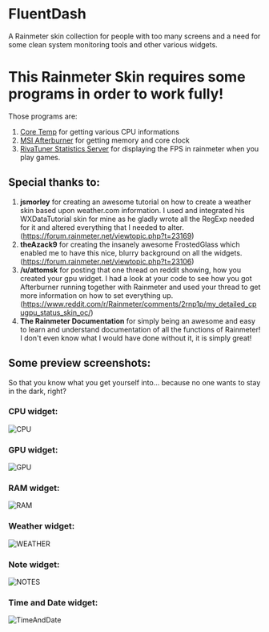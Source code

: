 # FluentDash
A Rainmeter skin collection for people with too many screens and a need for some clean system monitoring tools and other various widgets.


# This Rainmeter Skin requires some programs in order to work fully!
Those programs are:
1. [Core Temp](https://www.alcpu.com/CoreTemp/) for getting various CPU informations
2. [MSI Afterburner](http://www.guru3d.com/files-details/msi-afterburner-beta-download.html) for getting memory and core clock
3. [RivaTuner Statistics Server](http://www.guru3d.com/files-details/rtss-rivatuner-statistics-server-download.html) for displaying the FPS in rainmeter when you play games.

## Special thanks to:
1. **jsmorley** for creating an awesome tutorial on how to create a weather skin based upon weather.com information. I used and integrated his WXDataTutorial skin for mine as he gladly wrote all the RegExp needed for it and altered everything that I needed to alter. (https://forum.rainmeter.net/viewtopic.php?t=23169)
2. **theAzack9** for creating the insanely awesome FrostedGlass which enabled me to have this nice, blurry background on all the widgets. (https://forum.rainmeter.net/viewtopic.php?t=23106)
3. **/u/attomsk** for posting that one thread on reddit showing, how you created your gpu widget. I had a look at your code to see how you got Afterburner running together with Rainmeter and used your thread to get more information on how to set everything up. (https://www.reddit.com/r/Rainmeter/comments/2rnp1p/my_detailed_cpugpu_status_skin_oc/)
4. **The Rainmeter Documentation** for simply being an awesome and easy to learn and understand documentation of all the functions of Rainmeter! I don't even know what I would have done without it, it is simply great!

## Some preview screenshots:
So that you know what you get yourself into... because no one wants to stay in the dark, right?

### CPU widget:
![CPU](https://raw.githubusercontent.com/Mazeby/FluentDash/master/Example%20Images/cpu.PNG "CPU widget")

### GPU widget:
![GPU](https://raw.githubusercontent.com/Mazeby/FluentDash/master/Example%20Images/gpu.PNG "GPU widget")

### RAM widget:
![RAM](https://raw.githubusercontent.com/Mazeby/FluentDash/master/Example%20Images/RAM.PNG "RAM widget")

### Weather widget:
![WEATHER](https://raw.githubusercontent.com/Mazeby/FluentDash/master/Example%20Images/weather.PNG "Weather widget")

### Note widget:
![NOTES](https://raw.githubusercontent.com/Mazeby/FluentDash/master/Example%20Images/notes.PNG "Note widget")

### Time and Date widget:
![TimeAndDate](https://raw.githubusercontent.com/Mazeby/FluentDash/master/Example%20Images/time.PNG "Time and Date widget")
